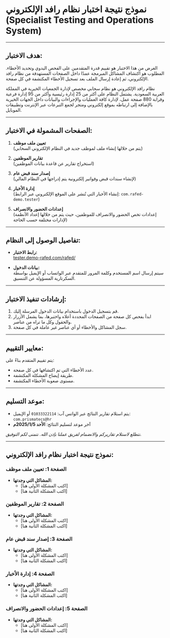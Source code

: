 # **نموذج نتيجة اختبار نظام رافد الإلكتروني (Specialist Testing and Operations System)**

---

## **هدف الاختبار:**

الغرض من هذا الاختبار هو تقييم قدرة المتقدمين على الفحص اليدوي وتحديد الأخطاء. المطلوب هو اكتشاف المشاكل المبرمجة عمدًا داخل الصفحات المستهدفة من نظام رافد الإلكتروني، ثم إعادة إرسال الملف بعد تسجيل الأخطاء المكتشفة في كل صفحة.

نظام رافد الإلكتروني هو نظام سحابي مخصص لإدارة الجمعيات الخيرية في المملكة العربية السعودية. يشتمل النظام على أكثر من 25 إدارة رئيسية وأكثر من 95 إدارة فرعية وقرابة 880 صفحة عمل، لإدارة كافة العمليات والإجراءات والبيانات داخل الجهات الخيرية بالإضافة إلى ارتباطه بموقع إلكتروني ومتجر لجمع التبرعات عبر الإنترنت وتطبيقات الموبايل.

---

## **الصفحات المشمولة في الاختبار:**

1. **تعيين ملف موظف**  
   (يتم من خلالها إنشاء ملف لموظف جديد في النظام الإلكتروني السحابي)
   
2. **تقارير الموظفين**  
   (استخراج تقارير عن قاعدة بيانات الموظفين)
   
3. **إصدار سند قبض عام**  
   (لإنشاء سندات قبض وفواتير إلكترونية يتم إدراجها في النظام المالي)
   
4. **إدارة الأخبار**  
   (إنشاء الأخبار التي تُنشر على الموقع الإلكتروني عبر الرابط: `com.rafed-demo.tester`)
   
5. **إعدادات الحضور والانصراف**  
   (إعدادات تخص الحضور والانصراف للموظفين، حيث يتم من خلالها إعداد الأنظمة لإدارات مختلفة حسب الحاجة)

---

## **تفاصيل الوصول إلى النظام:**

- **رابط الاختبار:**  
  [tester.demo-rafed.com/rafed/](http://tester.demo-rafed.com/rafed/)
  
- **بيانات الدخول:**  
  سيتم إرسال اسم المستخدم وكلمة المرور للمتقدم عبر الواتساب أو الإيميل بواسطة السكرتارية المسؤولة عن التنسيق.

---

## **إرشادات تنفيذ الاختبار:**

1. قم بتسجيل الدخول باستخدام بيانات الدخول المرسلة إليك.
2. ابدأ بفحص كل صفحة من الصفحات المحددة أعلاه واختبرها، بما يشمل الأزرار والحقول وكل ما تراه من عناصر.
3. سجل المشاكل والأخطاء أو أي عناصر غير عاملة في كل صفحة.

---

## **معايير التقييم:**

يتم تقييم المتقدم بناءً على:

- عدد الأخطاء التي تم اكتشافها في كل صفحة.
- طريقة إيضاح المشكلة المكتشفة.
- مستوى صعوبة الأخطاء المكتشفة.

---

## **موعد التسليم:**

- يتم استلام تقارير النتائج عبر الواتس آب: `01033322114` أو الإيميل: `com.prismatecs@hr`
- آخر موعد لتسليم النتائج: **الأحد 2025/1/5م**

*نتطلع لاستلام تقاريركم والانضمام لفريق عملنا بإذن الله. نتمنى لكم التوفيق.*

---

## **نموذج نتيجة اختبار نظام رافد الإلكتروني:**

### **الصفحة 1: تعيين ملف موظف**

- **المشاكل التي وجدتها:**
  - [اكتب المشكلة الأولى هنا]
  - [اكتب المشكلة الثانية هنا]

### **الصفحة 2: تقارير الموظفين**

- **المشاكل التي وجدتها:**
  - [اكتب المشكلة الأولى هنا]
  - [اكتب المشكلة الثانية هنا]

### **الصفحة 3: إصدار سند قبض عام**

- **المشاكل التي وجدتها:**
  - [اكتب المشكلة الأولى هنا]
  - [اكتب المشكلة الثانية هنا]

### **الصفحة 4: إدارة الأخبار**

- **المشاكل التي وجدتها:**
  - [اكتب المشكلة الأولى هنا]
  - [اكتب المشكلة الثانية هنا]

### **الصفحة 5: إعدادات الحضور والانصراف**

- **المشاكل التي وجدتها:**
  - [اكتب المشكلة الأولى هنا]
  - [اكتب المشكلة الثانية هنا]
